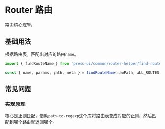# Router 路由

路由核心逻辑。

## 基础用法

根据路由表，匹配出对应的路由`name`。

```ts
import { findRouteName } from 'press-ui/common/router-helper/find-router-name';

const { name, params, path, meta } = findRouteName(rawPath, ALL_ROUTES) || {};
```

## 常见问题

### 实现原理

核心是正则匹配，借助`path-to-regexp`这个库将路由表变成对应的正则，然后匹配到哪个路由就返回哪个。
